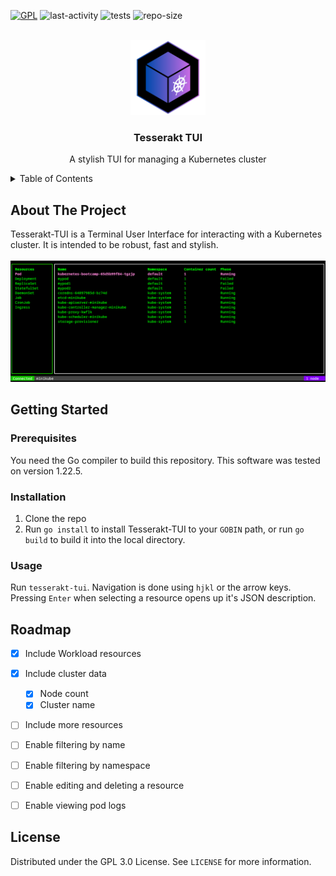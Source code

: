 <!-- [![Forks][forks-shield]][forks-url] -->
<!-- [![Stargazers][stars-shield]][stars-url] -->
<!-- [![Issues][issues-shield]][issues-url] -->
[![GPL][license-shield]][license-url]
![last-activity](https://img.shields.io/github/last-commit/lucasaug/tesserakt-tui)
![tests](https://github.com/lucasaug/tesserakt-tui/actions/workflows/go.yml/badge.svg)
![repo-size](https://img.shields.io/github/repo-size/lucasaug/tesserakt-tui)


<!-- PROJECT LOGO -->
<br />
<div align="center">
  <a href="https://github.com/lucasaug/tesserakt-tui">
    <img src="images/logo.png" alt="Logo" width="120" height="120">
  </a>

  <h3>Tesserakt TUI</h3>

  <p align="center">
    A stylish TUI for managing a Kubernetes cluster
    <!-- <br /> -->
    <!-- <a href="https://github.com/lucasaug/tesserakt-tui"><strong>Explore the docs »</strong></a> -->
    <!-- <br /> -->
    <!-- <br /> -->
    <!-- <a href="https://github.com/lucasaug/tesserakt-tui">View Demo</a> -->
    <!-- · -->
    <!-- <a href="https://github.com/lucasaug/tesserakt-tui/issues/new?labels=bug&template=bug-report---.md">Report Bug</a> -->
    <!-- · -->
    <!-- <a href="https://github.com/lucasaug/tesserakt-tui/issues/new?labels=enhancement&template=feature-request---.md">Request Feature</a> -->
  </p>
</div>



<!-- TABLE OF CONTENTS -->
<details>
  <summary>Table of Contents</summary>
  <ol>
    <li>
      <a href="#about-the-project">About The Project</a>
    </li>
    <li>
      <a href="#getting-started">Getting Started</a>
      <ul>
        <li><a href="#prerequisites">Prerequisites</a></li>
        <li><a href="#installation">Installation</a></li>
        <li><a href="#usage">Usage</a></li>
      </ul>
    </li>
    <li><a href="#roadmap">Roadmap</a></li>
    <li><a href="#license">License</a></li>
  </ol>
</details>

<!-- ABOUT THE PROJECT -->
## About The Project

Tesserakt-TUI is a Terminal User Interface for interacting with a Kubernetes cluster.
It is intended to be robust, fast and stylish.
<br />
<br />
[![Tesserakt-TUI Screen Shot][tesserakt-tui-screenshot]](https://example.com)

<!-- GETTING STARTED -->
## Getting Started

### Prerequisites

You need the Go compiler to build this repository.
This software was tested on version 1.22.5.

### Installation

1. Clone the repo
2. Run `go install` to install Tesserakt-TUI to your `GOBIN` path, or run `go build` to build it into the local directory.

### Usage

Run `tesserakt-tui`. Navigation is done using `hjkl` or the arrow keys. Pressing `Enter` when selecting a resource opens up it's JSON description.

<!-- ROADMAP -->
## Roadmap

- [x] Include Workload resources
- [x] Include cluster data
    - [x] Node count
    - [x] Cluster name
- [ ] Include more resources
- [ ] Enable filtering by name
- [ ] Enable filtering by namespace
- [ ] Enable editing and deleting a resource
- [ ] Enable viewing pod logs


<!-- LICENSE -->
## License

Distributed under the GPL 3.0 License. See `LICENSE` for more information.

<!-- MARKDOWN LINKS & IMAGES -->
<!-- https://www.markdownguide.org/basic-syntax/#reference-style-links -->
[forks-shield]: https://img.shields.io/github/forks/lucasaug/tesserakt-tui.svg?style=for-the-badge
[forks-url]: https://github.com/lucasaug/tesserakt-tui/network/members
[stars-shield]: https://img.shields.io/github/stars/lucasaug/tesserakt-tui.svg?style=for-the-badge
[stars-url]: https://github.com/lucasaug/tesserakt-tui/stargazers
[issues-shield]: https://img.shields.io/github/issues/lucasaug/tesserakt-tui.svg?style=for-the-badge
[issues-url]: https://github.com/lucasaug/tesserakt-tui/issues
[license-shield]: https://img.shields.io/github/license/lucasaug/tesserakt-tui.svg
[license-url]: https://github.com/lucasaug/tesserakt-tui/blob/master/LICENSE.txt
[tesserakt-tui-screenshot]: images/screenshot.png

